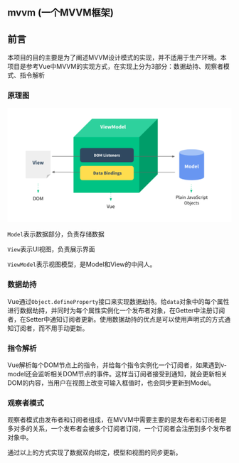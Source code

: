 ## mvvm (一个MVVM框架)

## 前言

本项目的目的主要是为了阐述MVVM设计模式的实现，并不适用于生产环境。本项目是参考Vue中MVVM的实现方式，在实现上分为3部分：数据劫持、观察者模式、指令解析

### 原理图

![MVVM模式模型图](https://github.com/jan-wong/mvvm/raw/master/images/mvvm.png)

`Model`表示数据部分，负责存储数据

`View`表示UI视图，负责展示界面

`ViewModel`表示视图模型，是Model和View的中间人。

### 数据劫持

Vue通过`Object.defineProperty`接口来实现数据劫持。给`data`对象中的每个属性进行数据劫持，并同时为每个属性实例化一个发布者对象，在Getter中注册订阅者，在Setter中通知订阅者更新。使用数据劫持的优点是可以使用声明式的方式通知订阅者，而不用手动更新。

### 指令解析

Vue解析每个DOM节点上的指令，并给每个指令实例化一个订阅者，如果遇到v-model还会监听相关DOM节点的事件。这样当订阅者接受到通知，就会更新相关DOM的内容，当用户在视图上改变可输入框值时，也会同步更新到Model。

### 观察者模式

观察者模式由发布者和订阅者组成，在MVVM中需要主要的是发布者和订阅者是多对多的关系，一个发布者会被多个订阅者订阅，一个订阅者会注册到多个发布者对象中。

通过以上的方式实现了数据双向绑定，模型和视图的同步更新。



